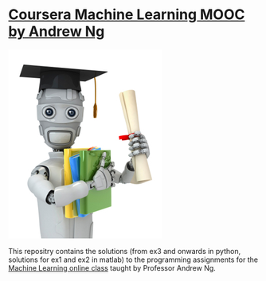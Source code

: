 # [Coursera Machine Learning MOOC by Andrew Ng](https://www.coursera.org/learn/machine-learning) 


![](ml-coursera-python-assignments-master/machinelearning.jpg)

This repositry contains the solutions (from ex3 and onwards in python, solutions for ex1 and ex2 in matlab) to the programming assignments for the [Machine Learning online class](https://www.coursera.org/learn/machine-learning) taught by Professor Andrew Ng. 
